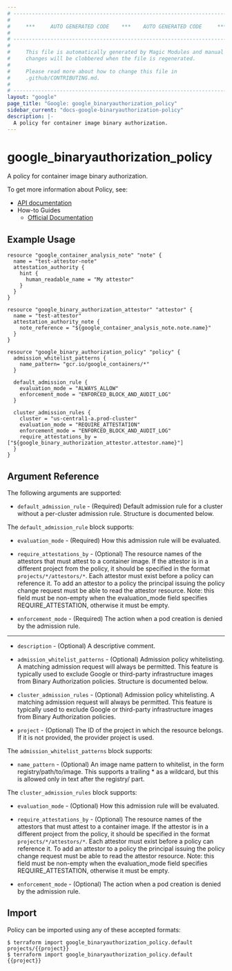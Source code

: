 ```yaml
---
# ----------------------------------------------------------------------------
#
#     ***     AUTO GENERATED CODE    ***    AUTO GENERATED CODE     ***
#
# ----------------------------------------------------------------------------
#
#     This file is automatically generated by Magic Modules and manual
#     changes will be clobbered when the file is regenerated.
#
#     Please read more about how to change this file in
#     .github/CONTRIBUTING.md.
#
# ----------------------------------------------------------------------------
layout: "google"
page_title: "Google: google_binaryauthorization_policy"
sidebar_current: "docs-google-binaryauthorization-policy"
description: |-
  A policy for container image binary authorization.
---
```


# google\_binaryauthorization\_policy

A policy for container image binary authorization.

To get more information about Policy, see:

* [API documentation](https://cloud.google.com/binary-authorization/docs/reference/rest/)
* How-to Guides
    * [Official Documentation](https://cloud.google.com/binary-authorization/)

## Example Usage

```hcl
resource "google_container_analysis_note" "note" {
  name = "test-attestor-note"
  attestation_authority {
    hint {
      human_readable_name = "My attestor"
    }
  }
}

resource "google_binary_authorization_attestor" "attestor" {
  name = "test-attestor"
  attestation_authority_note {
    note_reference = "${google_container_analysis_note.note.name}"
  }
}

resource "google_binary_authorization_policy" "policy" {
  admission_whitelist_patterns {
    name_pattern= "gcr.io/google_containers/*"
  }

  default_admission_rule {
    evaluation_mode = "ALWAYS_ALLOW"
    enforcement_mode = "ENFORCED_BLOCK_AND_AUDIT_LOG"
  }

  cluster_admission_rules {
    cluster = "us-central1-a.prod-cluster"
    evaluation_mode = "REQUIRE_ATTESTATION"
    enforcement_mode = "ENFORCED_BLOCK_AND_AUDIT_LOG"
    require_attestations_by = ["${google_binary_authorization_attestor.attestor.name}"]
  }
}
```

## Argument Reference

The following arguments are supported:


* `default_admission_rule` -
  (Required)
  Default admission rule for a cluster without a per-cluster admission
  rule.  Structure is documented below.


The `default_admission_rule` block supports:

* `evaluation_mode` -
  (Required)
  How this admission rule will be evaluated.

* `require_attestations_by` -
  (Optional)
  The resource names of the attestors that must attest to a
  container image. If the attestor is in a different project from the
  policy, it should be specified in the format `projects/*/attestors/*`.
  Each attestor must exist before a policy can reference it. To add an
  attestor to a policy the principal issuing the policy change
  request must be able to read the attestor resource.
  Note: this field must be non-empty when the evaluation_mode field
  specifies REQUIRE_ATTESTATION, otherwise it must be empty.

* `enforcement_mode` -
  (Required)
  The action when a pod creation is denied by the admission rule.

- - -


* `description` -
  (Optional)
  A descriptive comment.

* `admission_whitelist_patterns` -
  (Optional)
  Admission policy whitelisting. A matching admission request will
  always be permitted. This feature is typically used to exclude Google
  or third-party infrastructure images from Binary Authorization
  policies.  Structure is documented below.

* `cluster_admission_rules` -
  (Optional)
  Admission policy whitelisting. A matching admission request will
  always be permitted. This feature is typically used to exclude Google
  or third-party infrastructure images from Binary Authorization
  policies.
* `project` - (Optional) The ID of the project in which the resource belongs.
    If it is not provided, the provider project is used.


The `admission_whitelist_patterns` block supports:

* `name_pattern` -
  (Optional)
  An image name pattern to whitelist, in the form
  registry/path/to/image. This supports a trailing * as a
  wildcard, but this is allowed only in text after the registry/
  part.

The `cluster_admission_rules` block supports:

* `evaluation_mode` -
  (Optional)
  How this admission rule will be evaluated.

* `require_attestations_by` -
  (Optional)
  The resource names of the attestors that must attest to a
  container image. If the attestor is in a different project from the
  policy, it should be specified in the format `projects/*/attestors/*`.
  Each attestor must exist before a policy can reference it. To add an
  attestor to a policy the principal issuing the policy change
  request must be able to read the attestor resource.
  Note: this field must be non-empty when the evaluation_mode field
  specifies REQUIRE_ATTESTATION, otherwise it must be empty.

* `enforcement_mode` -
  (Optional)
  The action when a pod creation is denied by the admission rule.



## Import

Policy can be imported using any of these accepted formats:

```
$ terraform import google_binaryauthorization_policy.default projects/{{project}}
$ terraform import google_binaryauthorization_policy.default {{project}}
```
